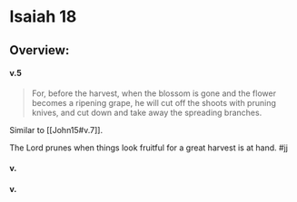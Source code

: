 # Isaiah 18

## Overview:



#### v.5
>For, before the harvest, when the blossom is gone and the flower becomes a ripening grape, he will cut off the shoots with pruning knives, and cut down and take away the spreading branches.

Similar to [[John15#v.7]].

The Lord prunes when things look fruitful for a great harvest is at hand.
#jj 

#### v.
>

#### v.
>

